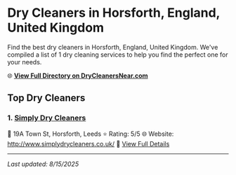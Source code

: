 # Dry Cleaners in Horsforth, England, United Kingdom

Find the best dry cleaners in Horsforth, England, United Kingdom. We've compiled a list of 1 dry cleaning services to help you find the perfect one for your needs.

🌐 **[View Full Directory on DryCleanersNear.com](https://drycleanersnear.com/city/United%20Kingdom/England/Horsforth)**

## Top Dry Cleaners

### 1. [Simply Dry Cleaners](https://drycleanersnear.com/dryCleaner/6892b7307a636409f9a337e0/simply-dry-cleaners)
📍 19A Town St, Horsforth, Leeds
⭐ Rating: 5/5
🌐 Website: http://www.simplydrycleaners.co.uk/
🔗 [View Full Details](https://drycleanersnear.com/dryCleaner/6892b7307a636409f9a337e0/simply-dry-cleaners)


---

*Last updated: 8/15/2025*
